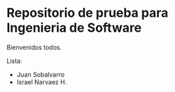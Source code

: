 # Repositorio de prueba para Ingenieria de Software

Bienvenidos todos.

Lista:
- Juan Sobalvarro
- Israel Narvaez H.